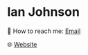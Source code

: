 # Ian Johnson

💬 How to reach me: [Email](mailto:tacoda@hey.com)

🌐 [Website](https://www.tacoda.dev)
